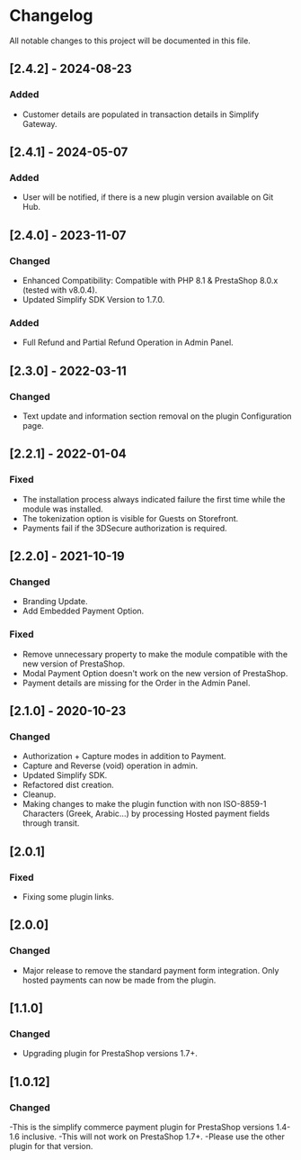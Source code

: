 # Changelog
All notable changes to this project will be documented in this file.

## [2.4.2] - 2024-08-23
### Added
- Customer details are populated in transaction details in Simplify Gateway.

## [2.4.1] - 2024-05-07
### Added
- User will be notified, if there is a new plugin version available on Git Hub.

## [2.4.0] - 2023-11-07
### Changed
- Enhanced Compatibility: Compatible with PHP 8.1 & PrestaShop 8.0.x (tested with v8.0.4).
- Updated Simplify SDK Version to 1.7.0.

### Added
- Full Refund and Partial Refund Operation in Admin Panel.


## [2.3.0] - 2022-03-11
### Changed
- Text update and information section removal on the plugin Configuration page.


## [2.2.1] - 2022-01-04
### Fixed
- The installation process always indicated failure the first time while the module was installed.
- The tokenization option is visible for Guests on Storefront.
- Payments fail if the 3DSecure authorization is required.


## [2.2.0] - 2021-10-19
### Changed
- Branding Update.
- Add Embedded Payment Option.

### Fixed
- Remove unnecessary property to make the module compatible with the new version of PrestaShop.
- Modal Payment Option doesn't work on the new version of PrestaShop.
- Payment details are missing for the Order in the Admin Panel.


## [2.1.0] - 2020-10-23
### Changed
- Authorization + Capture modes in addition to Payment.
- Capture and Reverse (void) operation in admin.
- Updated Simplify SDK.
- Refactored dist creation.
- Cleanup.
- Making changes to make the plugin function with non ISO-8859-1 Characters (Greek, Arabic...) by processing Hosted payment fields through transit.


## [2.0.1]
### Fixed
- Fixing some plugin links.


## [2.0.0]
### Changed
- Major release to remove the standard payment form integration. Only hosted payments can now be made from the plugin.


## [1.1.0]
### Changed
- Upgrading plugin for PrestaShop versions 1.7+.


## [1.0.12]
### Changed
-This is the simplify commerce payment plugin for PrestaShop versions 1.4-1.6 inclusive.
-This will not work on PrestaShop 1.7+.
-Please use the other plugin for that version.

